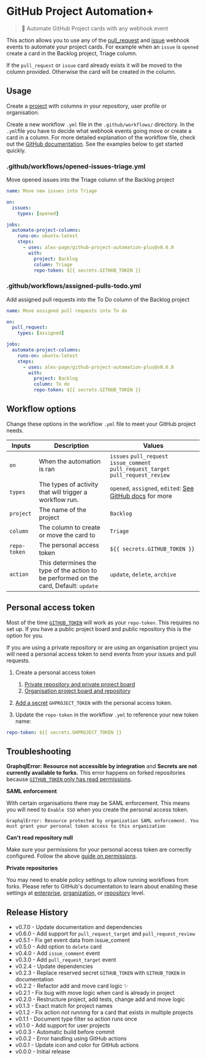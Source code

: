 # GitHub Project Automation+

> 🤖 Automate GitHub Project cards with any webhook event

This action allows you to use any of the [pull_request](https://help.github.com/en/articles/events-that-trigger-workflows#pull-request-event-pull_request) and [issue](https://help.github.com/en/articles/events-that-trigger-workflows#issues-event-issues) webhook events to automate your project cards. For example when an `issue` is `opened` create a card in the Backlog project, Triage column.

If the `pull_request` or `issue` card already exists it will be moved to the column provided. Otherwise the card will be created in the column.


## Usage

Create a [project](https://help.github.com/en/articles/about-project-boards) with columns in your repository, user profile or organisation.

Create a new workflow `.yml` file in the `.github/workflows/` directory. In the `.yml`file you have to decide what webhook events going move or create a card in a column. For more detailed explanation of the workflow file, check out the [GitHub documentation](https://help.github.com/en/articles/configuring-a-workflow#creating-a-workflow-file). See the examples below to get started quickly.


### .github/workflows/opened-issues-triage.yml

Move opened issues into the Triage column of the Backlog project

```yml
name: Move new issues into Triage

on:
  issues:
    types: [opened]

jobs:
  automate-project-columns:
    runs-on: ubuntu-latest
    steps:
      - uses: alex-page/github-project-automation-plus@v0.6.0
        with:
          project: Backlog
          column: Triage
          repo-token: ${{ secrets.GITHUB_TOKEN }}
```

### .github/workflows/assigned-pulls-todo.yml

Add assigned pull requests into the To Do column of the Backlog project

```yml
name: Move assigned pull requests into To do

on:
  pull_request:
    types: [assigned]

jobs:
  automate-project-columns:
    runs-on: ubuntu-latest
    steps:
      - uses: alex-page/github-project-automation-plus@v0.6.0
        with:
          project: Backlog
          column: To do
          repo-token: ${{ secrets.GITHUB_TOKEN }}
```

## Workflow options

Change these options in the workflow `.yml` file to meet your GitHub project needs.

| Inputs | Description | Values |
| --- | --- | --- |
| `on` | When the automation is ran | `issues` `pull_request` `issue_comment` `pull_request_target` `pull_request_review` |
| `types` | The types of activity that will trigger a workflow run. | `opened`, `assigned`, `edited`: [See GitHub docs](https://docs.github.com/en/actions/reference/events-that-trigger-workflows#pull_request) for more |
| `project` | The name of the project | `Backlog` |
| `column` | The column to create or move the card to | `Triage` |
| `repo-token` | The personal access token | `${{ secrets.GITHUB_TOKEN }}` |
| `action` | This determines the type of the action to be performed on the card, Default: `update` | `update`, `delete`, `archive` |

## Personal access token

Most of the time [`GITHUB_TOKEN`](https://help.github.com/en/actions/configuring-and-managing-workflows/authenticating-with-the-github_token) will work as your `repo-token`. This requires no set up. If you have a public project board and public repository this is the option for you.

If you are using a private repository or are using an organisation project you will need a personal access token to send events from your issues and pull requests.

1. Create a personal access token
    1. [Private repository and private project board](https://github.com/settings/tokens/new?scopes=repo&description=GHPROJECT_TOKEN)
    1. [Organisation project board and repository](https://github.com/settings/tokens/new?scopes=repo,write:org&description=GHPROJECT_TOKEN)

1. [Add a secret](https://help.github.com/en/actions/automating-your-workflow-with-github-actions/creating-and-using-encrypted-secrets) `GHPROJECT_TOKEN` with the personal access token.
1. Update the `repo-token` in the workflow `.yml`  to reference your new token name:
```yaml
repo-token: ${{ secrets.GHPROJECT_TOKEN }}
```

## Troubleshooting

**GraphqlError: Resource not accessible by integration** and **Secrets are not currently available to forks.** This error happens on forked repositories because [`GITHUB_TOKEN` only has read permissions](https://help.github.com/en/actions/configuring-and-managing-workflows/authenticating-with-the-github_token#permissions-for-the-github_token).

**SAML enforcement**

With certain organisations there may be SAML enforcement. This means you will need to `Enable SSO` when you create the personal access token.
```
GraphqlError: Resource protected by organization SAML enforcement. You must grant your personal token access to this organization
```

**Can't read repository null**

Make sure your permissions for your personal access token are correctly configured. Follow the above [guide on permissions](#permissions-for-personal-access-tokens).

**Private repositories**

You may need to enable policy settings to allow running workflows from forks. Please refer to GitHub's documentation to learn about enabling these settings at [enterprise](https://docs.github.com/en/free-pro-team@latest/github/setting-up-and-managing-your-enterprise-account/enforcing-github-actions-policies-in-your-enterprise-account#enabling-workflows-for-private-repository-forks), [organization](https://docs.github.com/en/free-pro-team@latest/github/setting-up-and-managing-organizations-and-teams/disabling-or-limiting-github-actions-for-your-organization?algolia-query=private+repositor#enabling-workflows-for-private-repository-forks), or [repository](https://docs.github.com/en/free-pro-team@latest/github/administering-a-repository/disabling-or-limiting-github-actions-for-a-repository#enabling-workflows-for-private-repository-forks) level.


## Release History

- v0.7.0 - Update documentation and dependencies
- v0.6.0 - Add support for `pull_request_target` and `pull_request_review` 
- v0.5.1 - Fix get event data from issue_coment
- v0.5.0 - Add option to `delete` card
- v0.4.0 - Add `issue_comment` event
- v0.3.0 - Add `pull_request_target` event
- v0.2.4 - Update dependencies
- v0.2.3 - Replace reserved secret `GITHUB_TOKEN` with `GITHUB_TOKEN` in documentation
- v0.2.2 - Refactor add and move card logic ✨
- v0.2.1 - Fix bug with move logic when card is already in project
- v0.2.0 - Restructure project, add tests, change add and move logic
- v0.1.3 - Exact match for project names
- v0.1.2 - Fix action not running for a card that exists in multiple projects
- v0.1.1 - Document type filter so action runs once
- v0.1.0 - Add support for user projects
- v0.0.3 - Automatic build before commit
- v0.0.2 - Error handling using GitHub actions
- v0.0.1 - Update icon and color for GitHub actions
- v0.0.0 - Initial release
